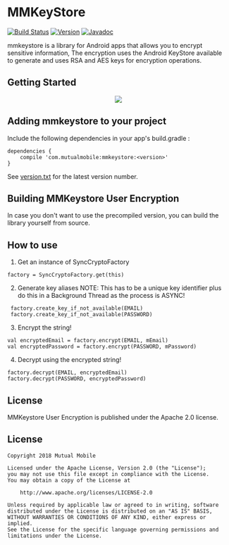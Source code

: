 # MMKeyStore

[![Build Status](https://travis-ci.org/mutualmobile/mmkeystore.svg)](https://travis-ci.org/mutualmobile/mmkeystore)
[![Version](https://api.bintray.com/packages/mutualmobile/Android/mmkeystore/images/download.svg)](https://bintray.com/mutualmobile/Android/mmkeystore)
[![Javadoc](https://javadoc-emblem.rhcloud.com/doc/com.mutualmobile/mmkeystore/badge.svg)](http://www.javadoc.io/doc/com.mutualmobile/mmkeystore)

mmkeystore is a library for Android apps that allows you to encrypt sensitive information, The encryption uses the Android KeyStore available to generate and uses RSA and AES keys for encryption operations.

## Getting Started

<p align="center"><img src="https://giphy.com/gifs/2WH71Azrx2ksWMGbsG/embed"></p>


## Adding mmkeystore to your project

Include the following dependencies in your app's build.gradle :

```
dependencies {
    compile 'com.mutualmobile:mmkeystore:<version>'
}
```

See [version.txt](version.txt) for the latest version number.

## Building MMKeystore User Encryption

In case you don't want to use the precompiled version, you can build the library yourself from source.


## How to use

1. Get an instance of SyncCryptoFactory

```
factory = SyncCryptoFactory.get(this)
```

2. Generate key aliases
NOTE: This has to be a unique key identifier plus do this in a Background Thread as the process is ASYNC!

```
 factory.create_key_if_not_available(EMAIL)
 factory.create_key_if_not_available(PASSWORD)
```

3. Encrypt the string!

```
val encryptedEmail = factory.encrypt(EMAIL, mEmail)
val encryptedPassword = factory.encrypt(PASSWORD, mPassword)
```

4. Decrypt using the encrypted string!

```
factory.decrypt(EMAIL, encryptedEmail)
factory.decrypt(PASSWORD, encryptedPassword)
```

## License

MMKeystore User Encryption is published under the Apache 2.0 license.

License
-------

    Copyright 2018 Mutual Mobile

    Licensed under the Apache License, Version 2.0 (the "License");
    you may not use this file except in compliance with the License.
    You may obtain a copy of the License at

        http://www.apache.org/licenses/LICENSE-2.0

    Unless required by applicable law or agreed to in writing, software
    distributed under the License is distributed on an "AS IS" BASIS,
    WITHOUT WARRANTIES OR CONDITIONS OF ANY KIND, either express or implied.
    See the License for the specific language governing permissions and
    limitations under the License.
